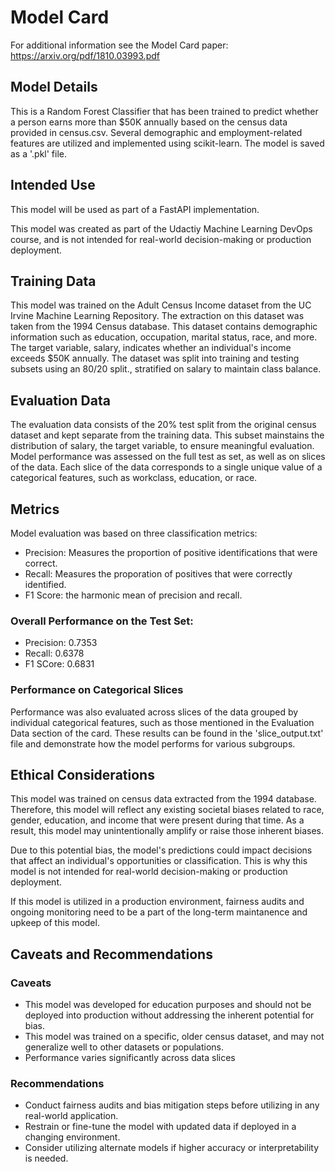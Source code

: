 # Model Card

For additional information see the Model Card paper: https://arxiv.org/pdf/1810.03993.pdf

## Model Details
This is a Random Forest Classifier that has been trained to predict whether a person earns more than $50K annually based on the census data provided in census.csv. Several demographic and employment-related features are utilized and implemented using scikit-learn. The model is saved as a '.pkl' file.

## Intended Use
This model will be used as part of a FastAPI implementation.

This model was created as part of the Udactiy Machine Learning DevOps course, and is not intended for real-world decision-making or production deployment. 

## Training Data
This model was trained on the Adult Census Income dataset from the UC Irvine Machine Learning Repository. The extraction on this dataset was taken from the 1994 Census database. This dataset contains demographic information such as education, occupation, marital status, race, and more. The target variable, salary, indicates whether an individual's income exceeds $50K annually. The dataset was split into training and testing subsets using an 80/20 split., stratified on salary to maintain class balance. 

## Evaluation Data
The evaluation data consists of the 20% test split from the original census dataset and kept separate from the training data. This subset mainstains the distribution of salary, the target variable, to ensure meaningful evaluation. Model performance was assessed on the full test as set, as well as on slices of the data. Each slice of the data corresponds to a single unique value of a categorical features, such as workclass, education, or race.

## Metrics
Model evaluation was based on three classification metrics:
- Precision: Measures the proportion of positive identifications that were correct.
- Recall: Measures the proporation of positives that were correctly identified.
- F1 Score: the harmonic mean of precision and recall.

### Overall Performance on the Test Set:
- Precision: 0.7353
- Recall: 0.6378
- F1 SCore: 0.6831

### Performance on Categorical Slices
Performance was also evaluated across slices of the data grouped by individual categorical features, such as those mentioned in the Evaluation Data section of the card. These results can be found in the 'slice_output.txt' file and demonstrate how the model performs for various subgroups.

## Ethical Considerations
This model was trained on census data extracted from the 1994 database. Therefore, this model will reflect any existing societal biases related to race, gender, education, and income that were present during that time. As a result, this model may unintentionally amplify or raise those inherent biases.

Due to this potential bias, the model's predictions could impact decisions that affect an individual's opportunities or classification. This is why this model is not intended for real-world decision-making or production deployment. 

If this model is utilized in a production environment, fairness audits and ongoing monitoring need to be a part of the long-term maintanence and upkeep of this model.

## Caveats and Recommendations
### Caveats
- This model was developed for education purposes and should not be deployed into production without addressing the inherent potential for bias.
- This model was trained on a specific, older census dataset, and may not generalize well to other datasets or populations.
- Performance varies significantly across data slices

### Recommendations
- Conduct fairness audits and bias mitigation steps before utilizing in any real-world application.
- Restrain or fine-tune the model with updated data if deployed in a changing environment.
- Consider utilizing alternate models if higher accuracy or interpretability is needed. 